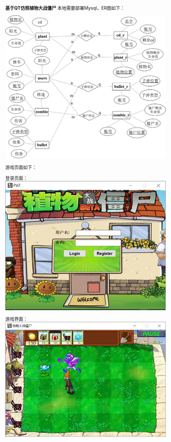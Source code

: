 **基于QT仿照植物大战僵尸**
本地需要部署Mysql，ER图如下：

![image](ER.png)

游戏页面如下：

登录页面：
![image](login.png)

游戏界面：
![image](game.png)
